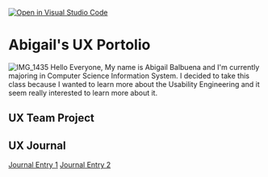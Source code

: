 [![Open in Visual Studio Code](https://classroom.github.com/assets/open-in-vscode-f059dc9a6f8d3a56e377f745f24479a46679e63a5d9fe6f495e02850cd0d8118.svg)](https://classroom.github.com/online_ide?assignment_repo_id=6804797&assignment_repo_type=AssignmentRepo)
# Abigail's UX Portolio
![IMG_1435](https://user-images.githubusercontent.com/85459984/155829475-63e6fbb3-8eb3-46e2-a28b-2240a139df7b.JPG)
Hello Everyone, My name is Abigail Balbuena and I'm currently majoring in Computer Science Information System. I decided to take this class because I wanted to learn more about the Usability Engineering and it seem really interested to learn more about it. 

## UX Team Project


## UX Journal

[Journal Entry 1](j01/)
[Journal Entry 2](j02/)
